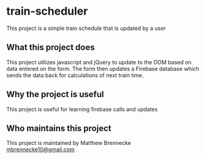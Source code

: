 # train-scheduler

This project is a simple train schedule that is updated by a user

## What this project does

This project utilizes javascript and jQuery to update to the DOM based on data entered on the form. The form then updates a Firebase database which sends the data back for calculations of next train time.

## Why the project is useful

This project is useful for learning firebase calls and updates

## Who maintains this project

This project is maintained by Matthew Brennecke mbrennecke10@gmail.com